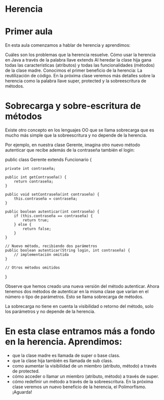 # Herencia

# Primer aula

En esta aula comenzamos a hablar de herencia y aprendimos:

Cuáles son los problemas que la herencia resuelve.
Cómo usar la herencia en Java a través de la palabra llave extends
Al heredar la clase hija gana todas las características (atributos) y todas las funcionalidades (métodos) de la clase madre.
Conocimos el primer beneficio de la herencia: La reutilización de código.
En la próxima clase veremos más detalles sobre la herencia como la palabra llave super, protected y la sobreescritura de métodos.


# Sobrecarga y sobre-escritura de métodos
Existe otro concepto en los lenguajes OO que se llama sobrecarga que es mucho más simple que la sobreescritura y no depende de la herencia.

Por ejemplo, en nuestra clase Gerente, imagina otro nuevo método autenticar que recibe además de la contraseña también el login:	

public class Gerente extends Funcionario {

    private int contraseña;

    public int getContraseña() {
        return contraseña;
    }

    public void setContraseña(int contraseña) {
        this.contraseña = contraseña;
    }

    public boolean autenticar(int contraseña) {
        if (this.contraseña == contraseña) {
            return true;
        } else {
            return false;
        }
    }

    // Nuevo método, recibiendo dos parámetros
    public boolean autenticar(String login, int contraseña) {
        // implementación omitida
    }

    // Otros métodos omitidos
}


Observe que hemos creado una nueva versión del método autenticar. Ahora tenemos dos métodos de autenticar en la misma clase que varían en el número o tipo de parámetros. Esto se llama sobrecarga de métodos.

La sobrecarga no tiene en cuenta la visibilidad o retorno del método, solo los parámetros y no depende de la herencia.


# En esta clase entramos más a fondo en la herencia. Aprendimos:

* que la clase madre es llamada de super o base class.
* que la clase hija también es llamada de sub class.
* como aumentar la visibilidad de un miembro (atributo, método) a través de protected.
* cómo acceder o llamar un miembro (atributo, método) a través de super.
* cómo redefinir un método a través de la sobreescritura. En la próxima clase veremos un nuevo beneficio de la herencia, el Polimorfismo. ¡Aguarda!